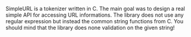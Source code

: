 SimpleURL is a tokenizer written in C. The main goal was to design a real simple API for accessing URL informations. The library does not use any regular expression but instead the common string functions from C. You should mind that the library does none validation on the given string!